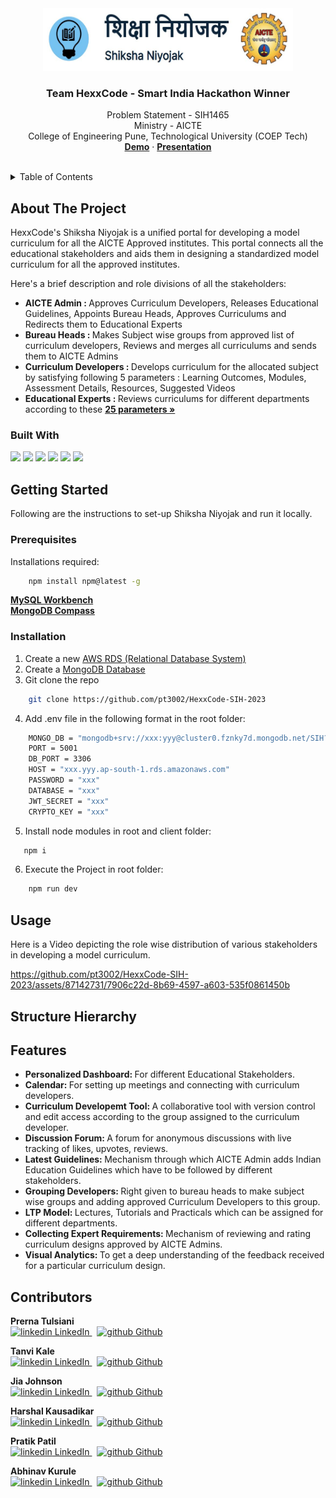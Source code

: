 <div align="center">
  <a href="https://github.com/pt3002/HexxCode-SIH-2023">
    <img src="client/public/static/images/logo/completeLogo.JPG" alt="Logo" width="400" height="100">
  </a>

  <h3 align="center">Team HexxCode - Smart India Hackathon Winner</h3>

  <p align="center">
    Problem Statement - SIH1465
    <br />
    Ministry - AICTE
    <br />
    College of Engineering Pune, Technological University (COEP Tech)
    <br />
    <a href = "#usage"><strong>Demo</strong></a>
    ·
    <a href="https://www.canva.com/design/DAF3TheBPcE/mPds3cU6rbFVqEu2z2EPrw/edit?utm_content=DAF3TheBPcE&utm_campaign=designshare&utm_medium=link2&utm_source=sharebutton"><strong>Presentation</strong></a>
    <br />
    <br />
  </p>
</div>

<!-- TABLE OF CONTENTS -->
<details>
  <summary>Table of Contents</summary>
  <ol>
    <li>
      <a href="#about-the-project">About The Project</a>
      <ul>
        <li><a href="#built-with">Built With</a></li>
      </ul>
    </li>
    <li>
      <a href="#getting-started">Getting Started</a>
      <ul>
        <li><a href="#prerequisites">Prerequisites</a></li>
        <li><a href="#installation">Installation</a></li>
      </ul>
    </li>
    <li><a href="#structure-hierarchy">Structure Hierarchy</a></li>
    <li><a href="#usage">Usage</a></li>
    <li><a href="#features">Features</a></li>
    <li><a href="#contributors">Contributors</a></li>
  </ol>
</details>

## About The Project

HexxCode's Shiksha Niyojak is a unified portal for developing a model curriculum for all the AICTE Approved institutes. This portal connects all the educational stakeholders and aids them in designing a standardized model curriculum for all the approved institutes. 

Here's a brief description and role divisions of all the stakeholders:
* <b>AICTE Admin : </b> Approves Curriculum Developers, Releases Educational Guidelines, Appoints Bureau Heads, Approves Curriculums and Redirects them to Educational Experts 
* <b>Bureau Heads : </b> Makes Subject wise groups from approved list of curriculum developers, Reviews and merges all curriculums and sends them to AICTE Admins
* <b>Curriculum Developers : </b> Develops curriculum for the allocated subject by satisfying following 5 parameters : Learning Outcomes, Modules, Assessment Details, Resources, Suggested Videos
* <b>Educational Experts : </b> Reviews curriculums for different departments according to these <a href="https://github.com/pt3002/HexxCode-SIH-2023/tree/main/client/public/static/images/logo/EducationalRequirements.JPG"><strong>25 parameters »</strong></a>

### Built With

<p>
<img src="https://img.shields.io/badge/Amazon_AWS-FF9900?style=for-the-badge&logo=amazonaws&logoColor=white" />
<img src="https://img.shields.io/badge/MongoDB-4EA94B?style=for-the-badge&logo=mongodb&logoColor=white"/>
<img src = "https://img.shields.io/badge/MySQL-005C84?style=for-the-badge&logo=mysql&logoColor=white" />
<img src="https://img.shields.io/badge/Express.js-404D59?style=for-the-badge"/>
<img src="https://img.shields.io/badge/React-20232A?style=for-the-badge&logo=react&logoColor=61DAFB"/>
<img src="https://img.shields.io/badge/Node.js-43853D?style=for-the-badge&logo=node.js&logoColor=white"/>
</p>

<!-- GETTING STARTED -->
## Getting Started

Following are the instructions to set-up Shiksha Niyojak and run it locally.

### Prerequisites

Installations required:
```sh
    npm install npm@latest -g
```
<a href="https://www.mysql.com/products/workbench/"><strong>MySQL Workbench</strong></a>
<br />
<a href = "https://www.mongodb.com/products/tools/compass"><strong>MongoDB Compass</strong></a>

### Installation

1. Create a new <a href = "https://ap-south-1.console.aws.amazon.com/rds">AWS RDS (Relational Database System)</a>
2. Create a <a href = "https://www.mongodb.com/">MongoDB Database</a>
3. Git clone the repo
```sh
    git clone https://github.com/pt3002/HexxCode-SIH-2023
```
4. Add .env file in the following format in the root folder: 
```sh
    MONGO_DB = "mongodb+srv://xxx:yyy@cluster0.fznky7d.mongodb.net/SIH?retryWrites=true&w=majority"
    PORT = 5001
    DB_PORT = 3306
    HOST = "xxx.yyy.ap-south-1.rds.amazonaws.com"
    PASSWORD = "xxx"
    DATABASE = "xxx"
    JWT_SECRET = "xxx"
    CRYPTO_KEY = "xxx"
```
5. Install node modules in root and client folder:
 ```sh 
    npm i
```
6. Execute the Project in root folder:
```sh
    npm run dev
```
## Usage
Here is a Video depicting the role wise distribution of various stakeholders in developing a model curriculum.

https://github.com/pt3002/HexxCode-SIH-2023/assets/87142731/7906c22d-8b69-4597-a603-535f0861450b

## Structure Hierarchy


## Features

* <b> Personalized Dashboard: </b> For different Educational Stakeholders.
* <b> Calendar: </b> For setting up meetings and connecting with curriculum developers.
* <b> Curriculum Developemt Tool: </b> A collaborative tool with version control and edit access according to the group assigned to the curriculum developer.
* <b> Discussion Forum: </b> A forum for anonymous discussions with live tracking of likes, upvotes, reviews.
* <b> Latest Guidelines: </b> Mechanism through which AICTE Admin adds Indian Education Guidelines which have to be followed by different stakeholders.
* <b> Grouping Developers: </b> Right given to bureau heads to make subject wise groups and adding approved Curriculum Developers to this group.
* <b> LTP Model: </b>Lectures, Tutorials and Practicals which can be assigned for different departments.
* <b> Collecting Expert Requirements: </b>Mechanism of reviewing and rating curriculum designs approved by AICTE Admins.
* <b> Visual Analytics: </b>To get a deep understanding of the feedback received for a particular curriculum design.

## Contributors

<p>
  <strong>Prerna Tulsiani</strong>
  <br />
  <a href="https://in.linkedin.com/in/prerna-tulsiani-00b894202" rel="nofollow noreferrer">
    <img src="https://i.stack.imgur.com/gVE0j.png" alt="linkedin"> LinkedIn
  </a> &nbsp; 
  <a href="https://github.com/pt3002" rel="nofollow noreferrer">
    <img src="https://i.stack.imgur.com/tskMh.png" alt="github"> Github
  </a>
</p>
<p>
  <strong>Tanvi Kale</strong>
  <br />
  <a href="https://in.linkedin.com/in/tanvi-mahesh-kale-9669b9205" rel="nofollow noreferrer">
    <img src="https://i.stack.imgur.com/gVE0j.png" alt="linkedin"> LinkedIn
  </a> &nbsp; 
  <a href="https://github.com/kmnat" rel="nofollow noreferrer">
    <img src="https://i.stack.imgur.com/tskMh.png" alt="github"> Github
  </a>
</p>
<p>
  <strong>Jia Johnson</strong>
  <br />
  <a href="https://in.linkedin.com/in/jia-johnson-533733248" rel="nofollow noreferrer">
    <img src="https://i.stack.imgur.com/gVE0j.png" alt="linkedin"> LinkedIn
  </a> &nbsp; 
  <a href="https://github.com/jiaj21" rel="nofollow noreferrer">
    <img src="https://i.stack.imgur.com/tskMh.png" alt="github"> Github
  </a>
</p>
<p>
  <strong>Harshal Kausadikar</strong>
  <br />
  <a href="https://in.linkedin.com/in/harshal-kausadikar-805b55204" rel="nofollow noreferrer">
    <img src="https://i.stack.imgur.com/gVE0j.png" alt="linkedin"> LinkedIn
  </a> &nbsp; 
  <a href="https://github.com/HarshalAbhayKausadikar" rel="nofollow noreferrer">
    <img src="https://i.stack.imgur.com/tskMh.png" alt="github"> Github
  </a>
</p>
<p>
  <strong>Pratik Patil</strong>
  <br />
  <a href="https://in.linkedin.com/in/pratik-patil-b44a18202?trk=public_profile_browsemap-profile" rel="nofollow noreferrer">
    <img src="https://i.stack.imgur.com/gVE0j.png" alt="linkedin"> LinkedIn
  </a> &nbsp; 
  <a href="https://github.com/ppatil002" rel="nofollow noreferrer">
    <img src="https://i.stack.imgur.com/tskMh.png" alt="github"> Github
  </a>
</p>
<p>
  <strong>Abhinav Kurule</strong>
  <br />
  <a href="https://in.linkedin.com/in/abhinav-kurule-5339b3252" rel="nofollow noreferrer">
    <img src="https://i.stack.imgur.com/gVE0j.png" alt="linkedin"> LinkedIn
  </a> &nbsp; 
  <a href="https://github.com/abhi-1003" rel="nofollow noreferrer">
    <img src="https://i.stack.imgur.com/tskMh.png" alt="github"> Github
  </a>
</p>


